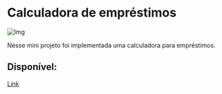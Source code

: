 # Calculadora de empréstimos

![Img](https://i.ibb.co/VCmtrst/calculadora.png)

Nesse mini projeto foi implementada uma calculadora para empréstimos.

## Disponível:

[Link](https://codepen.io/nortonlui/pen/rNyrbBp)
